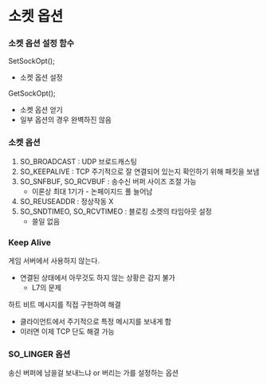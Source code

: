 # 소켓 옵션
### 소켓 옵션 설정 함수

SetSockOpt();
* 소켓 옵션 설정

GetSockOpt();
* 소켓 옵션 얻기
* 일부 옵션의 경우 완벽하진 않음

### 소켓 옵션
1. SO_BROADCAST : UDP 브로드캐스팅
2. SO_KEEPALIVE : TCP 주기적으로 잘 연결되어 있는지 확인하기 위해 패킷을 보냄
3. SO_SNFBUF, SO_RCVBUF : 송수신 버퍼 사이즈 조절 가능
   * 이론상 최대 1기가 - 논페이지드 풀 늘어남
4. SO_REUSEADDR : 정상작동 X
5. SO_SNDTIMEO, SO_RCVTIMEO : 블로킹 소켓의 타임아웃 설정
   * 쓸일 없음

### Keep Alive
게임 서버에서 사용하지 않는다.
* 연결된 상태에서 아무것도 하지 않는 상황은 감지 불가
  * L7의 문제

하트 비트 메시지를 직접 구현하여 해결
* 클라이언트에서 주기적으로 특정 메시지를 보내게 함
* 이러면 이제 TCP 단도 해결 가능

### SO_LINGER 옵션
송신 버퍼에 남을걸 보내느냐 or 버리는 가를 설정하는 옵션